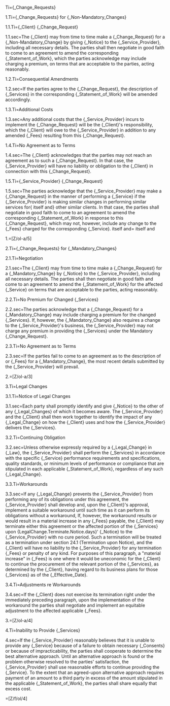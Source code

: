 Ti={_Change_Requests}

1.Ti={_Change_Requests} for {_Non-Mandatory_Changes}

1.1.Ti={_Client} {_Change_Request}

1.1.sec=The {_Client} may from time to time make a {_Change_Request} for a {_Non-Mandatory_Change} by giving {_Notice} to the {_Service_Provider}, including all necessary details. The parties shall then negotiate in good faith to come to an agreement to amend the corresponding {_Statement_of_Work}, which the parties acknowledge may include charging a premium, on terms that are acceptable to the parties, acting reasonably.

1.2.Ti=Consequential Amendments

1.2.sec=If the parties agree to the {_Change_Request}, the description of {_Services} in the corresponding {_Statement_of_Work} will be amended accordingly.

1.3.Ti=Additional Costs

1.3.sec=Any additional costs that the {_Service_Provider} incurs to implement the {_Change_Request} will be the {_Client}'s responsibility, which the {_Client} will owe to the {_Service_Provider} in addition to any amended {_Fees} resulting from this {_Change_Request}.

1.4.Ti=No Agreement as to Terms

1.4.sec=The {_Client} acknowledges that the parties may not reach an agreement as to such a {_Change_Request}. In that case, the {_Service_Provider} will have no liability or obligation to the {_Client} in connection with this {_Change_Request}.

1.5.Ti={_Service_Provider} {_Change_Request}

1.5.sec=The parties acknowledge that the {_Service_Provider} may make a {_Change_Request} in the manner of performing a {_Service} if the {_Service_Provider} is making similar changes in performing similar services for{ itself and} other similar clients. In that case, the parties shall negotiate in good faith to come to an agreement to amend the corresponding {_Statement_of_Work} in response to this {_Change_Request}, which may not, however, include any change to the {_Fees} charged for the corresponding {_Service}.
itself and=&nbsp;itself and

1.=[Z/ol-a/5]

2.Ti={_Change_Requests} for {_Mandatory_Changes}

2.1.Ti=Negotiation

2.1.sec=The {_Client} may from time to time make a {_Change_Request} for a {_Mandatory_Change} by {_Notice} to the {_Service_Provider}, including all necessary details. The parties shall then negotiate in good faith and come to an agreement to amend the {_Statement_of_Work} for the affected {_Service} on terms that are acceptable to the parties, acting reasonably.

2.2.Ti=No Premium for Changed {_Services}

2.2.sec=The parties acknowledge that a {_Change_Request} for a {_Mandatory_Change} may include charging a premium for the changed {_Services}. If, however, the {_Mandatory_Change} also requires a change to the {_Service_Provider}'s business, the {_Service_Provider} may not charge any premium in providing the {_Services} under the Mandatory {_Change_Request}.

2.3.Ti=No Agreement as to Terms

2.3.sec=If the parties fail to come to an agreement as to the description of or {_Fees} for a {_Mandatory_Change}, the most recent details submitted by the {_Service_Provider} will prevail.

2.=[Z/ol-a/3]

3.Ti=Legal Changes

3.1.Ti=Notice of Legal Changes

3.1.sec=Each party shall promptly identify and give {_Notice} to the other of any {_Legal_Changes} of which it becomes aware. The {_Service_Provider} and the {_Client} shall then work together to identify the impact of any {_Legal_Change} on how the {_Client} uses and how the {_Service_Provider} delivers the {_Services}.

3.2.Ti=Continuing Obligation

3.2.sec=Unless otherwise expressly required by a {_Legal_Change} in {_Law}, the {_Service_Provider} shall perform the {_Services} in accordance with the specific {_Service} performance requirements and specifications, quality standards, or minimum levels of performance or compliance that are stipulated in each applicable {_Statement_of_Work}, regardless of any such {_Legal_Change}.

3.3.Ti=Workarounds

3.3.sec=If any {_Legal_Change} prevents the {_Service_Provider} from performing any of its obligations under this agreement, the {_Service_Provider} shall develop and, upon the {_Client}'s approval, implement a suitable workaround until such time as it can perform its obligations without a workaround, If, however, the workaround results or would result in a material increase in any {_Fees} payable, the {_Client} may terminate either this agreement or the affected portion of the {_Services} upon {LegalChange.Terminate.Notice.days}' {_Notice} to the {_Service_Provider} with no cure period. Such a termination will be treated as a termination under section 24.1 (Termination upon Notice), and the {_Client} will have no liability to the {_Service_Provider} for any termination {_Fees} or penalty of any kind. For purposes of this paragraph, a "material increase" in {_Fees} is one where it would be uneconomic for the {_Client} to continue the procurement of the relevant portion of the {_Services}, as determined by the {_Client}, having regard to its business plans for those {_Services} as of the {_Effective_Date}.

3.4.Ti=Adjustments re Workarounds

3.4.sec=If the {_Client} does not exercise its termination right under the immediately preceding paragraph, upon the implementation of the workaround the parties shall negotiate and implement an equitable adjustment to the affected applicable {_Fees}.

3.=[Z/ol-a/4]

4.Ti=Inability to Provide {_Services}

4.sec=If the {_Service_Provider} reasonably believes that it is unable to provide any {_Service} because of a failure to obtain necessary {_Consents} or because of impracticability, the parties shall cooperate to determine the best alternative approach. Until an alternative approach is found or the problem otherwise resolved to the parties' satisfaction, the {_Service_Provider} shall use reasonable efforts to continue providing the {_Service}. To the extent that an agreed-upon alternative approach requires payment of an amount to a third party in excess of the amount stipulated in the applicable {_Statement_of_Work}, the parties shall share equally that excess cost.

=[Z/f/ol/4]

